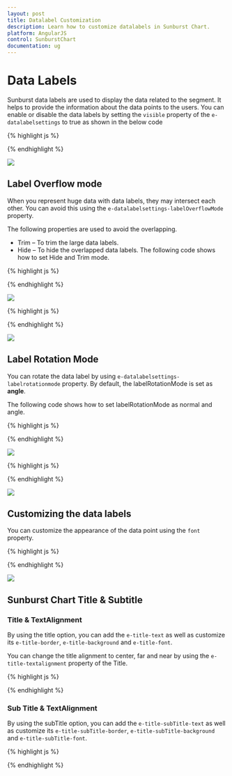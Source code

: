 ```yaml
---
layout: post
title: Datalabel Customization
description: Learn how to customize datalabels in Sunburst Chart.
platform: AngularJS
control: SunburstChart
documentation: ug
---
```


# Data Labels 

Sunburst data labels are used to display the data related to the segment. It helps to provide the information about the data points to the users.
You can enable or disable the data labels by setting the `visible` property of the `e-datalabelsettings` to true as shown in the below code

{% highlight js %}

<div id="container" ej-sunburstchart e-datalabelsettings-visible="true" >					
</div>

 {% endhighlight %}

![](DataLabel_images/DataLabel_img1.png)

## Label Overflow mode

When you represent huge data with data labels, they may intersect each other. You can avoid this using the `e-datalabelsettings-labelOverflowMode` property.

The following properties are used to avoid the overlapping.
*	Trim – To trim the large data labels.
*	Hide – To hide the overlapped data labels.
The following code shows how to set Hide and Trim mode.

{% highlight js %}

<div id="container" ej-sunburstchart e-datalabelsettings-labeloverflowmode="hide" >					
</div>

 {% endhighlight %}

![](DataLabel_images/DataLabel_img2.png) 

{% highlight js %}


<div id="container" ej-sunburstchart e-datalabelsettings-labeloverflowmode="trim" >					
</div>

 {% endhighlight %}

![](DataLabel_images/DataLabel_img3.png)

## Label Rotation Mode
You can rotate the data label by using `e-datalabelsettings-labelrotationmode` property. By default, the labelRotationMode is set as **angle**. 

The following code shows how to set labelRotationMode as normal and angle.

{% highlight js %}

<div id="container" ej-sunburstchart e-datalabelsettings-labelrotationmode="normal" >					
</div>

 {% endhighlight %}

![](DataLabel_images/DataLabel_img4.png)

{% highlight js %}

<div id="container" ej-sunburstchart e-datalabelsettings-labelrotationmode="angle" >					
</div>

{% endhighlight %}

![](DataLabel_images/DataLabel_img5.png)
 
## Customizing the data labels
You can customize the appearance of the data point using the `font` property.


{% highlight js %}

<div id="container" ej-sunburstchart e-datalabelsettings-font-color="black" 
e-datalabelsettings-font-fontweight="bold" e-datalabelsettings-font-size="15px">					
</div>

{% endhighlight %}

![](DataLabel_images/DataLabel_img6.png)

## Sunburst Chart Title & Subtitle

### Title & TextAlignment

By using the title option, you can add the `e-title-text` as well as customize its `e-title-border`, `e-title-background` and `e-title-font`.

You can change the title alignment to center, far and near by using the `e-title-textalignment` property of the Title.

{% highlight js %}

<div id="container" ej-sunburstchart e-title-visible="true" e-title-textalignment="near" e-title-text="" 
e-title-border-color="blue" e-title-border-width="2" e-title-font-size="15px"
e-title-font-fontfamily="Arial" e-title-font-fontstyle="bold" e-title-font-fontweight="normal">					
</div>

{% endhighlight %}

### Sub Title & TextAlignment

By using the subTitle option, you can add the `e-title-subTitle-text` as well as customize its `e-title-subTitle-border`, `e-title-subTitle-background` and `e-title-subTitle-font`.

{% highlight js %}

<div id="container" ej-sunburstchart e-title-subTitle-visible="true" e-title-subTitle-textalignment="near" e-title-subTitle-text="" 
e-title-subTitle-border-color="blue" e-title-subTitle-border-width="2" e-title-subTitle-font-size="15px"
e-title-subTitle-font-fontfamily="Arial" e-title-subTitle-font-fontstyle="bold" e-title-subTitle-font-fontweight="normal">					
</div>

{% endhighlight %}
